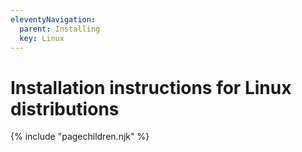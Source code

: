 ```yaml
---
eleventyNavigation:
  parent: Installing
  key: Linux
--- 
```


# Installation instructions for Linux distributions

{% include "pagechildren.njk" %}
